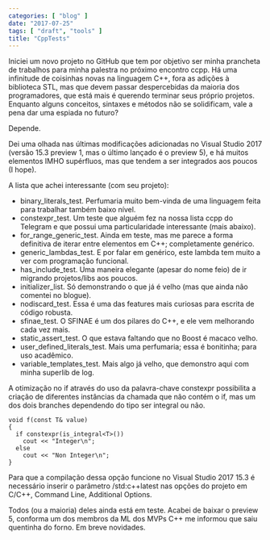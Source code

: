 ```yaml
---
categories: [ "blog" ]
date: "2017-07-25"
tags: [ "draft", "tools" ]
title: "CppTests"
---
```

Iniciei um novo projeto no GitHub que tem por objetivo ser minha
prancheta de trabalhos para minha palestra no próximo encontro
ccpp. Há uma infinitude de coisinhas novas na linguagem C++, fora as
adições à biblioteca STL, mas que devem passar despercebidas da
maioria dos programadores, que está mais é querendo terminar seus
próprio projetos. Enquanto alguns conceitos, sintaxes e métodos não
se solidificam, vale a pena dar uma espiada no futuro?

Depende.

Dei uma olhada nas últimas modificações adicionadas no Visual Studio
2017 (versão 15.3 preview 1, mas o último lançado é o preview 5),
e há muitos elementos IMHO supérfluos, mas que tendem a ser integrados
aos poucos (I hope).

A lista que achei interessante (com seu projeto):

 - binary_literals_test. Perfumaria muito bem-vinda de uma linguagem
 feita para trabalhar também baixo nível.
 - constexpr_test. Um teste que alguém fez na nossa lista ccpp do
 Telegram e que possui uma particularidade interessante (mais abaixo).
 - for_range_generic_test. Ainda em teste, mas me parece a forma
 definitiva de iterar entre elementos em C++; completamente genérico.
 - generic_lambdas_test. E por falar em genérico, este lambda tem muito
 a ver com programação funcional.
 - has_include_test. Uma maneira elegante (apesar do nome feio) de ir
 migrando projetos/libs aos poucos.
 - initializer_list. Só demonstrando o que já é velho (mas que ainda
 não comentei no blogue).
 - nodiscard_test. Essa é uma das features mais curiosas para escrita
 de código robusta.
 - sfinae_test. O SFINAE é um dos pilares do C++, e ele vem melhorando
 cada vez mais.
 - static_assert_test. O que estava faltando que no Boost é macaco
 velho.
 - user_defined_literals_test. Mais uma perfumaria; essa é bonitinha;
 para uso acadêmico.
 - variable_templates_test. Mais algo já velho, que demonstro aqui com
 minha superlib de log.

A otimização no if através do uso da palavra-chave constexpr
possibilita a criação de diferentes instâncias da chamada que não
contém o if, mas um dos dois branches dependendo do tipo ser integral
ou não.

    void f(const T& value)
    {
      if constexpr(is_integral<T>())
        cout << "Integer\n";
      else
        cout << "Non Integer\n";
    }

Para que a compilação dessa opção funcione no Visual Studio 2017
15.3 é necessário inserir o parâmetro /std:c++latest nas opções do
projeto em C/C++, Command Line, Additional Options.

Todos (ou a maioria) deles ainda está em teste. Acabei de baixar o
preview 5, conforma um dos membros da ML dos MVPs C++ me informou que
saiu quentinha do forno. Em breve novidades.
